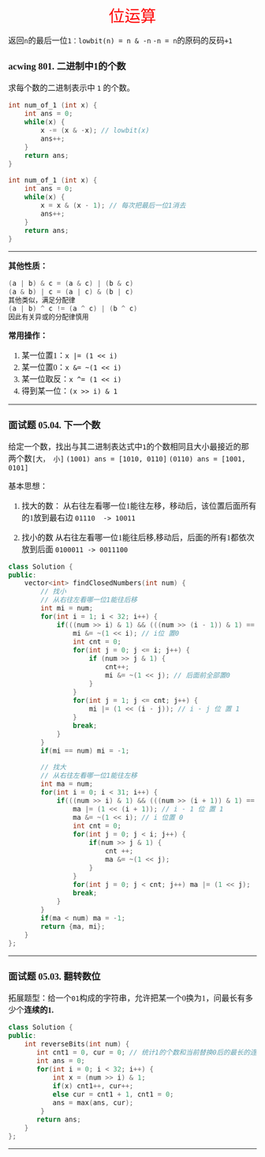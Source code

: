 <font face="楷体" size = 3>

<center><font face="楷体" size=6, color='red'> 位运算 </font> </center>


返回`n`的最后一位`1：lowbit(n) = n & -n`  `-n = n`的原码的反码`+1`

### acwing 801. 二进制中1的个数
求每个数的二进制表示中 `1` 的个数。 
```c++
int num_of_1 (int x) {
    int ans = 0;
    while(x) {
        x -= (x & -x); // lowbit(x)
        ans++;
    }
    return ans;
}
```
```c++
int num_of_1 (int x) {
    int ans = 0;
    while(x) {
        x = x & (x - 1); // 每次把最后一位1消去
        ans++;
    }
    return ans;
}
```
---

**其他性质：**
```c++
(a | b) & c = (a & c) | (b & c) 
(a & b) | c = (a | c) & (b | c)
其他类似，满足分配律
(a | b) ^ c != (a ^ c) | (b ^ c)
因此有关异或的分配律慎用
```


**常用操作：**
1. 某一位置1：`x |= (1 << i)`
2. 某一位置0：`x &= ~(1 << i)`
3. 某一位取反：`x ^= (1 << i)`
4. 得到某一位：`(x >> i) & 1`

---

### 面试题 05.04. 下一个数
给定一个数，找出与其二进制表达式中`1`的个数相同且大小最接近的那两个数`[大， 小]`
`(1001) ans = [1010, 0110]`
`(0110) ans = [1001, 0101]`

基本思想：
1. 找大的数：
从右往左看哪一位1能往左移，移动后，该位置后面所有的1放到最右边
`01110  -> 10011`

2. 找小的数
从右往左看哪一位1能往后移,移动后，后面的所有1都依次放到后面
`0100011 -> 0011100`

```c++
class Solution {
public:
    vector<int> findClosedNumbers(int num) {
        // 找小
        // 从右往左看哪一位1能往后移
        int mi = num;
        for(int i = 1; i < 32; i++) {
            if(((num >> i) & 1) && (((num >> (i - 1)) & 1) == 0)) { // 当前位1，右边为0
                mi &= ~(1 << i); // i位 置0
                int cnt = 0; 
                for(int j = 0; j <= i; j++) {
                    if (num >> j & 1) {
                        cnt++;
                        mi &= ~(1 << j); // 后面前全部置0
                    }
                }
                for(int j = 1; j <= cnt; j++) {
                    mi |= (1 << (i - j)); // i - j 位 置 1
                }
                break;
            }
        }
        if(mi == num) mi = -1;

        // 找大
        // 从右往左看哪一位1能往左移
        int ma = num;
        for(int i = 0; i < 31; i++) {
            if(((num >> i) & 1) && (((num >> (i + 1)) & 1) == 0)) { // 当前位1，左边为0
                ma |= (1 << (i + 1)); // i - 1 位 置 1
                ma &= ~(1 << i); // i 位置 0
                int cnt = 0;
                for(int j = 0; j < i; j++) {
                    if(num >> j & 1) {
                        cnt ++;
                        ma &= ~(1 << j);
                    }
                }
                for(int j = 0; j < cnt; j++) ma |= (1 << j);
                break;
            }
        }
        if(ma < num) ma = -1;
        return {ma, mi};
    }
};
```
---

### 面试题 05.03. 翻转数位
拓展题型：给一个`01`构成的字符串，允许把某一个0换为1，问最长有多少个**连续的1.**

```c++
class Solution {
public:
    int reverseBits(int num) {
       int cnt1 = 0, cur = 0; // 统计1的个数和当前替换0后的最长的连续1的个数。
       int ans = 0;
       for(int i = 0; i < 32; i++) {
           int x = (num >> i) & 1;
           if(x) cnt1++, cur++;
           else cur = cnt1 + 1, cnt1 = 0;
           ans = max(ans, cur);
        } 
       return ans;
    }
};
```
---